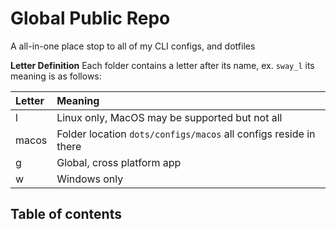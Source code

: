 <div aligh="center">

# Global Public Repo

A all-in-one place stop to all of my CLI configs, and dotfiles
</div>

**Letter Definition**
Each folder contains a letter after its name, ex. `sway_l` its meaning is as follows:

| Letter | Meaning |
| :-     | :---    |
| l | Linux only, MacOS may be supported but not all                       |
| macos | Folder location `dots/configs/macos` all configs reside in there |
| g | Global, cross platform app                                           |
| w | Windows only                                                         |

## Table of contents

